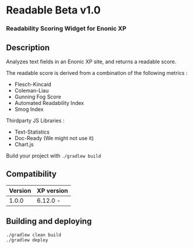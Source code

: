 # Readable Beta v1.0

### Readability Scoring Widget for Enonic XP

## Description 

Analyzes text fields in an Enonic XP site, and returns a readable score.

The readable score is derived from a combination of the following metrics :
* Flesch-Kincaid 
* Coleman-Liau
* Gunning Fog Score
* Automated Readability Index
* Smog Index

Thirdparty JS Libraries :

* Text-Statistics
* Doc-Ready (We might not use it)
* Chart.js



Build your project with ``./gradlew build``


## Compatibility

| Version       | XP version |
| ------------- | ---------- |
| 1.0.0	        | 6.12.0 - |

## Building and deploying
    ./gradlew clean build
    ./gradlew deploy
